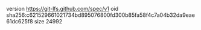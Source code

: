version https://git-lfs.github.com/spec/v1
oid sha256:c621529661021734bd895076800fd300b85fa58f4c7a04b32da9eae61dc625f8
size 24992
